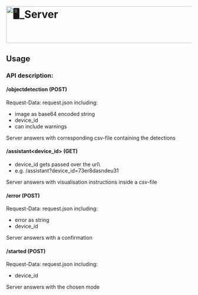 # <img width="700" height="100" alt="🖥_Server" src="https://github.com/user-attachments/assets/400da72f-0939-45d6-a185-54d1e1e45069" />

## Usage
### API description:
#### /objectdetection (POST)
Request-Data: request.json including:
- image as base64 encoded string
- device_id
- can include warnings

Server answers with corresponding csv-file containing the detections 

#### /assistant<device_id> (GET)
- device_id gets passed over the url\
- e.g. /assistant?device_id=73er8dasndeu31

Server answers with visualisation instructions inside a csv-file

#### /error (POST)
Request-Data: request.json including:
- error as string
- device_id

Server answers with a confirmation

#### /started (POST)
Request-Data: request.json including:
- device_id

Server answers with the chosen mode
